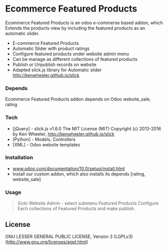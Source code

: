 # Ecommerce Featured Products

Ecommerce Featured Products is an odoo e-commerse based addon, which Extends the products view by
including the featured products as an automatic slider.

  - E-commerce Featured Products
  - Automatic Slider with product ratings
  - Configure featured products under website admin menu
  - Can be manage as different collections of featured products
  - Publish or Unpublish records on website
  - Adapted slick.js library for Automatic slider http://kenwheeler.github.io/slick

### Depends
Ecommerce Featured Products addon depends on Odoo website_sale, rating
### Tech

* [jQuery] - slick.js v1.6.0 The MIT License (MIT) Copyright (c) 2013-2016 by Ken Wheeler, http://kenwheeler.github.io/slick
* [Python] - Models, Controllers
* [XML] - Odoo website templates

### Installation
- www.odoo.com/documentation/10.0/setup/install.html
- Install our custom addon, which also installs its depends [rating, website_sale]
 
### Usage
> Goto Website Admin - select submenu Featured Products
> Configure Each collections of Featured Products and make publish.

License
----
GNU LESSER GENERAL PUBLIC LICENSE, Version 3 (LGPLv3)
(http://www.gnu.org/licenses/agpl.html)



